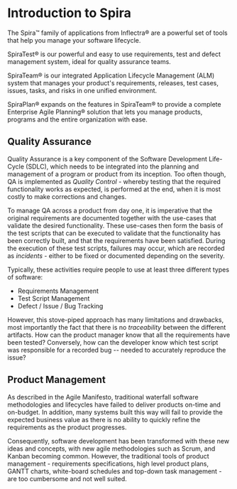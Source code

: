 # Introduction to Spira

The Spira™ family of applications from Inflectra® are a powerful set of tools that help you manage your software lifecycle.

SpiraTest® is our powerful and easy to use requirements, test and defect management system, ideal for quality assurance teams.

SpiraTeam® is our integrated Application Lifecycle Management (ALM) system that manages your product's requirements, releases, test cases, issues, tasks, and risks in one unified environment.

SpiraPlan® expands on the features in SpiraTeam® to provide a complete Enterprise Agile Planning® solution that lets you manage products, programs and the entire organization with ease.


## Quality Assurance

Quality Assurance is a key component of the Software Development Life-Cycle (SDLC), which needs to be integrated into the planning and management of a program or product from its inception. Too often though, QA is implemented as *Quality Control* - whereby testing that the required functionality works as expected, is performed at the end, when it is most costly to make corrections and changes.

To manage QA across a product from day one, it is imperative that the original requirements are documented together with the use-cases that validate the desired functionality. These use-cases then form the basis of the test scripts that can be executed to validate that the functionality has been correctly built, and that the requirements have been satisfied. During the execution of these test scripts, failures may occur, which are recorded as *incidents* - either to be fixed or documented depending on the severity.

Typically, these activities require people to use at least three different types of software:

- Requirements Management
- Test Script Management
- Defect / Issue / Bug Tracking

However, this stove-piped approach has many limitations and drawbacks, most importantly the fact that there is no *traceability* between the different artifacts. How can the product manager know that all the requirements have been tested? Conversely, how can the developer know which test script was responsible for a recorded bug -- needed to accurately reproduce the issue?


## Product Management

As described in the Agile Manifesto, traditional waterfall software methodologies and lifecycles have failed to deliver products on-time and on-budget. In addition, many systems built this way will fail to provide the expected business value as there is no ability to quickly refine the requirements as the product progresses.

Consequently, software development has been transformed with these new ideas and concepts, with new agile methodologies such as Scrum, and Kanban becoming common. However, the traditional tools of product management - requirements specifications, high level product plans, GANTT charts, white-board schedules and top-down task management - are too cumbersome and not well suited.
